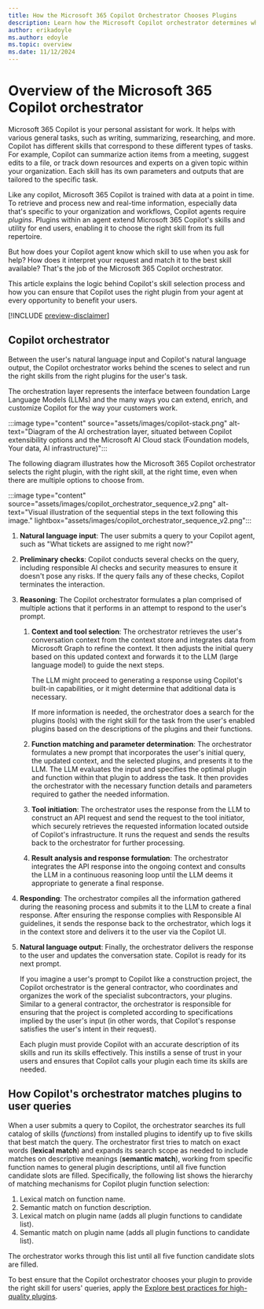 ```yaml
---
title: How the Microsoft 365 Copilot Orchestrator Chooses Plugins
description: Learn how the Microsoft Copilot orchestrator determines which plugin skill to apply for a given user prompt.
author: erikadoyle
ms.author: edoyle
ms.topic: overview
ms.date: 11/12/2024
---
```


<!-- markdownlint-disable MD024 MD051 -->

# Overview of the Microsoft 365 Copilot orchestrator

Microsoft 365 Copilot is your personal assistant for work. It helps with various general tasks, such as writing, summarizing, researching, and more. Copilot has different skills that correspond to these different types of tasks. For example, Copilot can summarize action items from a meeting, suggest edits to a file, or track down resources and experts on a given topic within your organization. Each skill has its own parameters and outputs that are tailored to the specific task.

Like any copilot, Microsoft 365 Copilot is trained with data at a point in time. To retrieve and process new and real-time information, especially data that's specific to your organization and workflows, Copilot agents require _plugins_. Plugins within an agent extend Microsoft 365 Copilot's skills and utility for end users, enabling it to choose the right skill from its full repertoire.

But how does your Copilot agent know which skill to use when you ask for help? How does it interpret your request and match it to the best skill available? That's the job of the Microsoft 365 Copilot orchestrator.

This article explains the logic behind Copilot's skill selection process and how you can ensure that Copilot uses the right plugin from your agent at every opportunity to benefit your users.

[!INCLUDE [preview-disclaimer](includes/preview-disclaimer.md)]

## Copilot orchestrator

Between the user's natural language input and Copilot's natural language output, the Copilot orchestrator works behind the scenes to select and run the right skills from the right plugins for the user's task.

The orchestration layer represents the interface between foundation Large Language Models (LLMs) and the many ways you can extend, enrich, and customize Copilot for the way your customers work.

:::image type="content" source="assets/images/copilot-stack.png" alt-text="Diagram of the AI orchestration layer, situated between Copilot extensibility options and the Microsoft AI Cloud stack (Foundation models, Your data, AI infrastructure)":::

The following diagram illustrates how the Microsoft 365 Copilot orchestrator selects the right plugin, with the right skill, at the right time, even when there are multiple options to choose from.

:::image type="content" source="assets/images/copilot_orchestrator_sequence_v2.png" alt-text="Visual illustration of the sequential steps in the text following this image." lightbox="assets/images/copilot_orchestrator_sequence_v2.png":::

1. **Natural language input**: The user submits a query to your Copilot agent, such as "What tickets are assigned to me right now?"

1. **Preliminary checks**: Copilot conducts several checks on the query, including responsible AI checks and security measures to ensure it doesn't pose any risks. If the query fails any of these checks, Copilot terminates the interaction.

1. **Reasoning**: The Copilot orchestrator formulates a plan comprised of multiple actions that it performs in an attempt to respond to the user's prompt.

   1. **Context and tool selection**: The orchestrator retrieves the user's conversation context from the context store and integrates data from Microsoft Graph to refine the context. It then adjusts the initial query based on this updated context and forwards it to the LLM (large language model) to guide the next steps.

      The LLM might proceed to generating a response using Copilot's built-in capabilities, or it might determine that additional data is necessary.

      If more information is needed, the orchestrator does a search for the plugins (tools) with the right skill for the task from the user's enabled plugins based on the descriptions of the plugins and their functions.

   1. **Function matching and parameter determination**: The orchestrator formulates a new prompt that incorporates the user's initial query, the updated context, and the selected plugins, and presents it to the LLM. The LLM evaluates the input and specifies the optimal plugin and function within that plugin to address the task. It then provides the orchestrator with the necessary function details and parameters required to gather the needed information.

   1. **Tool initiation**: The orchestrator uses the response from the LLM to construct an API request and send the request to the tool initiator, which securely retrieves the requested information located outside of Copilot's infrastructure. It runs the request and sends the results back to the orchestrator for further processing.

   1. **Result analysis and response formulation**: The orchestrator integrates the API response into the ongoing context and consults the LLM in a continuous reasoning loop until the LLM deems it appropriate to generate a final response.

1. **Responding**: The orchestrator compiles all the information gathered during the reasoning process and submits it to the LLM to create a final response. After ensuring the response complies with Responsible AI guidelines, it sends the response back to the orchestrator, which logs it in the context store and delivers it to the user via the Copilot UI.

1. **Natural language output**: Finally, the orchestrator delivers the response to the user and updates the conversation state. Copilot is ready for its next prompt.

      If you imagine a user's prompt to Copilot like a construction project, the Copilot orchestrator is the general contractor, who coordinates and organizes the work of the specialist subcontractors, your plugins. Similar to a general contractor, the orchestrator is responsible for ensuring that the project is completed according to specifications implied by the user's input (in other words, that Copilot's response satisfies the user's intent in their request).

      Each plugin must provide Copilot with an accurate description of its skills and run its skills effectively. This instills a sense of trust in your users and ensures that Copilot calls your plugin each time its skills are needed. 

## How Copilot's orchestrator matches plugins to user queries

When a user submits a query to Copilot, the orchestrator searches its full catalog of skills (_functions_) from installed plugins to identify up to five skills that best match the query. The orchestrator first tries to match on exact words (**lexical match**) and expands its search scope as needed to include matches on descriptive meanings (**semantic match**), working from specific function names to general plugin descriptions, until all five function candidate slots are filled. Specifically, the following list shows the hierarchy of matching mechanisms for Copilot plugin function selection:

1. Lexical match on function name.
2. Semantic match on function description.
3. Lexical match on plugin name (adds all plugin functions to candidate list).
4. Semantic match on plugin name (adds all plugin functions to candidate list).

The orchestrator works through this list until all five function candidate slots are filled.

To best ensure that the Copilot orchestrator chooses your plugin to provide the right skill for users' queries, apply the [Explore best practices for high-quality plugins](plugin-guidelines.md).

